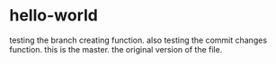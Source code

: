 # hello-world

testing the branch creating function.
also testing the commit changes function.
this is the master. the original version of the file.
